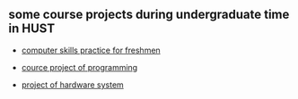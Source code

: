 ## some course projects during undergraduate time in HUST

- [computer skills practice for freshmen](https://github.com/BankOfMeZ/computer-skills-practice-for-freshmen)

- [cource project of programming](https://github.com/BankOfMeZ/course-project-of-programming)

- [project of hardware system](https://github.com/BankOfMeZ/project-of-hardware-system)